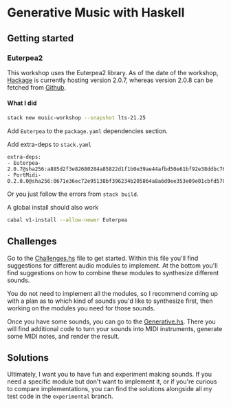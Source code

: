 # Generative Music with Haskell

## Getting started

### Euterpea2

This workshop uses the Euterpea2 library. As of the date of the workshop, [Hackage](https://hackage.haskell.org/package/Euterpea-2.0.7) is currently hosting version 2.0.7, whereas version 2.0.8 can be fetched from [Github](https://github.com/Euterpea/Euterpea2).

#### What I did

```sh
stack new music-workshop --snapshot lts-21.25
```

Add `Euterpea` to the `package.yaml` dependencies section.

Add extra-deps to `stack.yaml`
```
extra-deps:
- Euterpea-2.0.7@sha256:a885d2f3e82680284a85822d1f1b0e39ae44afbd50e61bf92e38ddbc7694b3b9,2683
- PortMidi-0.2.0.0@sha256:0671e36ec72e95138bf396234b205864a8a6d0ee353e09e01cbfd57004c56f40,2383
```

Or you just follow the errors from `stack build`.

A global install should also work

```sh
cabal v1-install --allow-newer Euterpea
```

## Challenges

Go to the [Challenges.hs](src/MuniHac/Challenges.hs) file to get started.
Within this file you'll find suggestions for different audio modules to implement.
At the bottom you'll find suggestions on how to combine these modules to synthesize different sounds.

You do not need to implement all the modules, so I recommend coming up with a plan as to which kind of sounds you'd like to synthesize first, then working on the modules you need for those sounds.

Once you have some sounds, you can go to the [Generative.hs](src/MuniHac/Generative.hs). There you will find additional code to turn your sounds into MIDI instruments, generate some MIDI notes, and render the result.

## Solutions

Ultimately, I want you to have fun and experiment making sounds. If you need a specific module but don't want to implement it, or if you're curious to compare implementations, you can find the solutions alongside all my test code in the `experimental` branch.